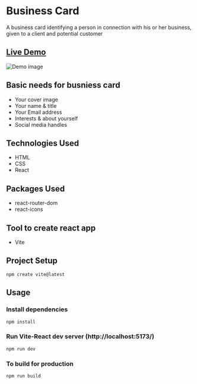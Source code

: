 # Business Card

A business card identifying a person in connection with his or her business, given to a client and potential customer

## <a href='https://astounding-marzipan-f7e082.netlify.app/'>Live Demo</a>

<img src="" alt="Demo image"/>

## Basic needs for busniess card

- Your cover image
- Your name & title
- Your Email address
- Interests & about yourself
- Social media handles

## Technologies Used

- HTML
- CSS
- React

## Packages Used

- react-router-dom
- react-icons

## Tool to create react app

- Vite

## Project Setup

```
npm create vite@latest
```

## Usage

### Install dependencies

```
npm install
```

### Run Vite-React dev server (http://localhost:5173/)

```
npm run dev
```

### To build for production

```
npm run build
```
